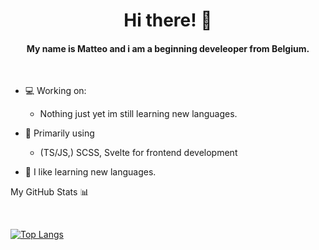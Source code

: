 <h1 align="center">Hi there! 👋</h1>
<h4 align="center">My name is Matteo and i am a beginning develeoper from Belgium.</h4>

<br>

- 💻 Working on:
    - Nothing just yet im still learning new languages.

- 🔭 Primarily using
    - (TS/JS,) SCSS, Svelte for frontend development

- 📖 I like learning new languages.

My GitHub Stats 📊

<br>

[![Top Langs](https://github-readme-stats.vercel.app/api/top-langs/?username=matte0s)](https://github.com/anuraghazra/github-readme-stats)

